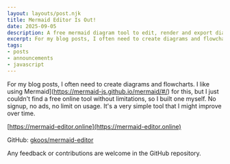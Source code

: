 ```yaml
---
layout: layouts/post.njk
title: Mermaid Editor Is Out!
date: 2025-09-05
description: A free mermaid diagram tool to edit, render and export diagrams and flowcharts.
excerpt: For my blog posts, I often need to create diagrams and flowcharts. I like using Mermaid for this, but I just couldn't find a free online tool without limitations, so I built one myself.
tags:
- posts
- announcements
- javascript
---
```

For my blog posts, I often need to create diagrams and flowcharts. I like using Mermaid](https://mermaid-js.github.io/mermaid/#/) for this, but I just couldn't find a free online tool without limitations, so I built one myself. No signup, no ads, no limit on usage. It's a very simple tool that I might improve over time.

[https://mermaid-editor.online](https://mermaid-editor.online)

GitHub: [gkoos/mermaid-editor](https://github.com/gkoos/mermaid-editor)

Any feedback or contributions are welcome in the GitHub repository.